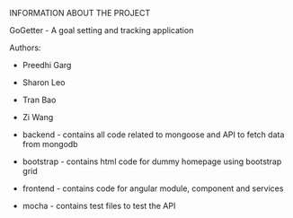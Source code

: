 INFORMATION ABOUT THE PROJECT

GoGetter - A goal setting and tracking application

Authors:
* Preedhi Garg
* Sharon Leo
* Tran Bao
* Zi Wang

* backend - contains all code related to mongoose and API to fetch data from mongodb
* bootstrap - contains html code for dummy homepage using bootstrap grid
* frontend - contains code for angular module, component and services
* mocha - contains test files to test the API